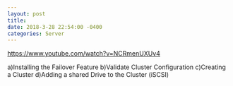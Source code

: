 ```yaml
--- 
layout: post 
title: 
date: 2018-3-28 22:54:00 -0400 
categories: Server 
---
```


https://www.youtube.com/watch?v=NCRmenUXUv4
 
 a)Installing the Failover Feature
 b)Validate Cluster Configuration
 c)Creating a Cluster
 d)Adding a shared Drive to the Cluster (iSCSI)